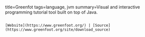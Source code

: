 title=Greenfot
tags=language, jvm
summary=Visual and interactive programming tutorial tool built on top of Java.
~~~~~~

[Website](https://www.greenfoot.org/) | [Source](https://www.greenfoot.org/site/download_source)
